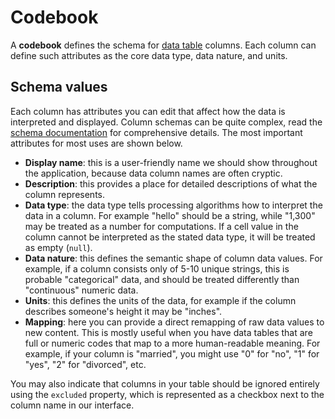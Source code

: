 # Codebook

A **codebook** defines the schema for [data table](../datatable/index.md) columns. Each column can define such attributes as the core data type, data nature, and units.

## Schema values

Each column has attributes you can edit that affect how the data is interpreted and displayed. Column schemas can be quite complex, read the [schema documentation](./schema.md) for comprehensive details. The most important attributes for most uses are shown below.

- **Display name**: this is a user-friendly name we should show throughout the application, because data column names are often cryptic.
- **Description**: this provides a place for detailed descriptions of what the column represents.
- **Data type**: the data type tells processing algorithms how to interpret the data in a column. For example "hello" should be a string, while "1,300" may be treated as a number for computations. If a cell value in the column cannot be interpreted as the stated data type, it will be treated as empty (`null`).
- **Data nature**: this defines the semantic shape of column data values. For example, if a column consists only of 5-10 unique strings, this is probable "categorical" data, and should be treated differently than "continuous" numeric data.
- **Units**: this defines the units of the data, for example if the column describes someone's height it may be "inches".
- **Mapping**: here you can provide a direct remapping of raw data values to new content. This is mostly useful when you have data tables that are full or numeric codes that map to a more human-readable meaning. For example, if your column is "married", you might use "0" for "no", "1" for "yes", "2" for "divorced", etc.

You may also indicate that columns in your table should be ignored entirely using the `excluded` property, which is represented as a checkbox next to the column name in our interface.
